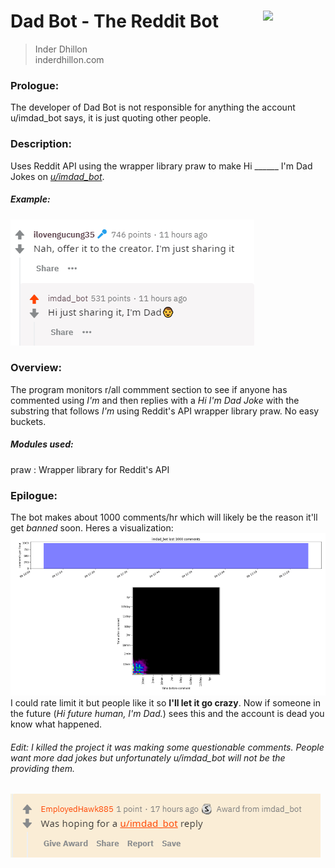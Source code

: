 # Dad Bot - The Reddit Bot <img src='https://www.inderdhillon.com/files/logo-gray.png' width=100 align='right'>
>Inder Dhillon <br>
>inderdhillon.com <br>
### Prologue:
The developer of Dad Bot is not responsible for anything the account u/imdad_bot says, it is just quoting other people.

### Description:
Uses Reddit API using the wrapper library praw to make Hi ______ I'm Dad Jokes on [_u/imdad_bot_](https://www.reddit.com/user/imdad_bot/?sort=top).

##### Example:
![example](https://github.com/Inder-Dhillon/imdad-reddit/raw/master/examples/ex1.PNG)

### Overview:
The program monitors r/all commment section to see if anyone has commented using _I'm_ and then replies with a _Hi I'm Dad Joke_ with the substring that follows _I'm_ using Reddit's API wrapper library praw. No easy buckets.

##### Modules used:
praw : Wrapper library for Reddit's API

### Epilogue:
The bot makes about 1000 comments/hr which will likely be the reason it'll get _banned_ soon.
Heres a visualization:
![viz](https://github.com/Inder-Dhillon/imdad-reddit/raw/master/examples/viz.png)
I could rate limit it but people like it so **I'll let it go crazy**.
Now if someone in the future (_Hi future human, I'm Dad._) sees this and the account is dead you know what happened.

###### Edit: I killed the project it was making some _questionable_ comments. People want more dad jokes but unfortunately u/imdad_bot will not be the providing them.
![demand](https://github.com/Inder-Dhillon/imdad-reddit/raw/master/examples/demand.PNG)
